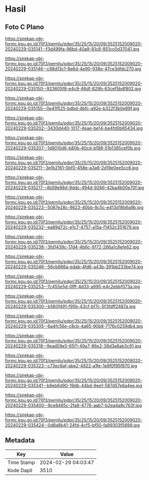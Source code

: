 # Hasil

## Foto C Plano

https://sirekap-obj-formc.kpu.go.id/70f3/pemilu/pdpr/35/25/15/20/09/3525152009020-20240229-035141--f3d499fa-96bd-40a9-81c8-851cc0d37041.jpg

https://sirekap-obj-formc.kpu.go.id/70f3/pemilu/pdpr/35/25/15/20/09/3525152009020-20240229-035146--c98d13c1-8e6d-4e90-938e-47ce3dfdc270.jpg

https://sirekap-obj-formc.kpu.go.id/70f3/pemilu/pdpr/35/25/15/20/09/3525152009020-20240229-035150--923605f8-e4c9-46df-829b-63cef5bdf802.jpg

https://sirekap-obj-formc.kpu.go.id/70f3/pemilu/pdpr/35/25/15/20/09/3525152009020-20240229-035155--0e41f525-bdbd-4bfc-a92e-b322f3b0e89f.jpg

https://sirekap-obj-formc.kpu.go.id/70f3/pemilu/pdpr/35/25/15/20/09/3525152009020-20240229-035202--3430d440-1017-4eae-be14-be4fd0b65434.jpg

https://sirekap-obj-formc.kpu.go.id/70f3/pemilu/pdpr/35/25/15/20/09/3525152009020-20240229-035207--1d9010d6-b80b-40cd-b198-51b1385cef0b.jpg

https://sirekap-obj-formc.kpu.go.id/70f3/pemilu/pdpr/35/25/15/20/09/3525152009020-20240229-035211--3e1b2161-0bf0-458e-a3a6-2d19e0ee5cc6.jpg

https://sirekap-obj-formc.kpu.go.id/70f3/pemilu/pdpr/35/25/15/20/09/3525152009020-20240229-035217--4b59e98d-9ddc-494d-9266-42ba4b00e70f.jpg

https://sirekap-obj-formc.kpu.go.id/70f3/pemilu/pdpr/35/25/15/20/09/3525152009020-20240229-035223--5087e28c-9623-40bb-8c5c-e413d18b6a9b.jpg

https://sirekap-obj-formc.kpu.go.id/70f3/pemilu/pdpr/35/25/15/20/09/3525152009020-20240229-035232--ea89d72c-e1c7-4757-a15a-f1452c351679.jpg

https://sirekap-obj-formc.kpu.go.id/70f3/pemilu/pdpr/35/25/15/20/09/3525152009020-20240229-035238--3fd1439c-17d4-4b6c-9172-266a1c8efe62.jpg

https://sirekap-obj-formc.kpu.go.id/70f3/pemilu/pdpr/35/25/15/20/09/3525152009020-20240229-035246--56cb866a-edab-4fd6-a43b-391bb233be74.jpg

https://sirekap-obj-formc.kpu.go.id/70f3/pemilu/pdpr/35/25/15/20/09/3525152009020-20240229-035253--7c455e5d-0fff-4d33-a995-e4c2ebbf073a.jpg

https://sirekap-obj-formc.kpu.go.id/70f3/pemilu/pdpr/35/25/15/20/09/3525152009020-20240229-035300--b560f491-f95b-43cf-bf7c-5f3fdff2487a.jpg

https://sirekap-obj-formc.kpu.go.id/70f3/pemilu/pdpr/35/25/15/20/09/3525152009020-20240229-035305--6a4fc56e-c8cb-4a65-90b8-7176c0259db4.jpg

https://sirekap-obj-formc.kpu.go.id/70f3/pemilu/pdpr/35/25/15/20/09/3525152009020-20240229-035318--9ead59e5-65f1-49a7-86e2-39d3a8ab3c91.jpg

https://sirekap-obj-formc.kpu.go.id/70f3/pemilu/pdpr/35/25/15/20/09/3525152009020-20240229-035323--c73ec6af-abe2-4822-a1fe-1e9f0f95f870.jpg

https://sirekap-obj-formc.kpu.go.id/70f3/pemilu/pdpr/35/25/15/20/09/3525152009020-20240229-035341--b9eb6d90-19db-44bd-9ee1-587d57e6a4ee.jpg

https://sirekap-obj-formc.kpu.go.id/70f3/pemilu/pdpr/35/25/15/20/09/3525152009020-20240229-035400--8ce8465c-2fa8-4776-aab7-b2ea4a8c763f.jpg

https://sirekap-obj-formc.kpu.go.id/70f3/pemilu/pdpr/35/25/15/20/09/3525152009020-20240229-035424--0d8a8b41-24fd-4cf5-bf50-fa99303f5699.jpg


## Metadata

| Key        | Value               |
| ---------- | ------------------- |
| Time Stamp | 2024-02-29 04:03:47 |
| Kode Dapil | 3510                |



